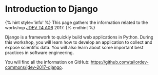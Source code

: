 # Introduction to Django

{% hint style='info' %}
This page gathers the information related to the workshop [JDEV T4.A06](http://devlog.cnrs.fr/jdev2017/t4.a06) 2017.
{% endhint %}

Django is a framework to quickly build web applications in Python. During this workshop, you will learn how to develop an application to collect and expose scientific data. You will also learn about some important best practices in software engineering.

You will find all the information on GitHub: https://github.com/tailordev-commons/jdev-2017-django.